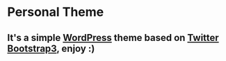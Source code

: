 # Personal Theme

## It's a simple [WordPress](http://wordpress.org) theme based on [Twitter Bootstrap3](http://getbootstrap.com), enjoy :)